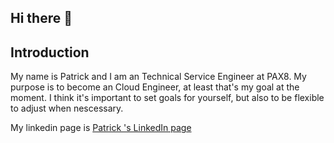 ## Hi there 👋

## Introduction

My name is Patrick and I am an Technical Service Engineer at PAX8.
My purpose is to become an Cloud Engineer, at least that's my goal at the moment.
I think it's important to set goals for yourself, but also to be flexible to adjust when nescessary.

My linkedin page is
[Patrick 's LinkedIn page](https://www.linkedin.com/in/pvanvilsteren/)

<!--
**patrickvanvilsteren/patrickvanvilsteren** is a ✨ _special_ ✨ repository because its `README.md` (this file) appears on your GitHub profile.

Here are some ideas to get you started:

- 🔭 I’m currently working on ...
- 🌱 I’m currently learning ...
- 👯 I’m looking to collaborate on ...
- 🤔 I’m looking for help with ...
- 💬 Ask me about ...
- 📫 How to reach me: ...
- 😄 Pronouns: ...
- ⚡ Fun fact: ...
-->
